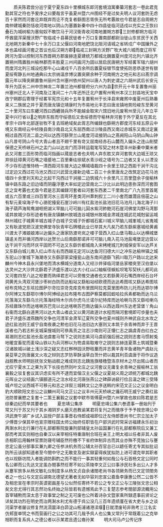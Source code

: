 <!-- { "loadSidebar": true } -->
　　质夫陈君尝分巡宁夏宁夏东四十里横城东即河套境洎寓秦纂河套志一卷此君克勤其官之符也予爰序之曰要哉言乎虽夏州暨六州图经不是过矣夫明人议河套防无虑百十家然而河套讫弃既弃而讫不克复者繇图志胥佚无所考覈故也今君是志自周朔方南仲建城秦防恬收河南地以阴山为塞置新秦中四十四县徙临河适戍以充实之王恢曰叠石为城树榆为塞匈奴不敢饮马于河汉衞青收河南地置朔方郡三封修都朔方临河呼酋窳浑渠搜沃野广牧临戎十县募民徙者十万口复置南部都尉治徙山东贫民于关西北地朔方新秦中七十余万口主父偃曰河南地肥饶北阻河请城之省转戍广中国攘外之本也盖经画河套之首议也后汉朔方郡临戎三封朔方沃野广牧大城六城而度辽将军跨河为营以控制河东西晋朔方郡废赫连夏建统万都城北魏置夏州度河北列六镇北齐置朔州隋置胜州榆林郡而丰胜夏三州间画河为固以居启民唐朔方军经畧军辖六胡州而度河北列三城设纥那牛心山诸戍千八百余所后置夏绥银节度使拓防思恭遂世有银夏绥宥静五州地通典曰太宗纳温彦博议置突厥余种于河南朔方之地元和志曰髙宗调露元年以降突厥置鲁州丽州含州塞州依州契州以唐人为刺史谓之六胡州武后长安元年升为匡长二州中宗神龙二年置兰池州都督府分六州为县宗开元十年复置鲁州丽州塞州迁北人于河南及江淮间二十六年还所迁北户置宥州宥州本汉三封县地天宝中改宁朔郡后寄理于经畧军宪宗元和十五年复置宥州于长泽县宋雍熈中废夏州后熟番来义二族居之并于夏而唐龙镇讫靖康时为市易地元丰志曰唐龙镇地势险峻东至黄河二十里河东曰东纒河西曰西纒骑兵所不能越金取宋六馆旧地元废宥州至元八年立平夏中兴行省以之明弃东胜而守绥德后又舍绥德而守榆林弃河套于外宁夏反在其北孝宗十四年北部遂驻牧不复去班絶域矣此胥志所编録也繇朔方郡度河东经五原云中境又东南经云中桢陵县南沙南县北又东屈西南过沙陵县西又南过赤城东又南过定襄桐过县西河流二县之间以达西河繇贺兰山尾度河迳接阴山之髙阙阳山马阴山陶山钟山凡昔号阴山今号大青山者且不翅千里有竒又屈南经赤石山麓而入偏头之连山削壁保德之天桥峡石州之孟门山以达龙门而浮转运载笔写契之材木暨丰州新秦中粟米者此又河套三靣形势而临河指画以蒇是志者也夫明人弃东胜又弃河套筑大边城王琼又弃徐廷璋黄河石嘴之墙蹙地二百里秦纮徐斌水青沙岘之墙号为二边者又复乆以湮没不少存形迹惟恃杨一清西距河东接大边之横城墙裁四十余里王琼之西距干涧干沟北过定边又西过花马池又西过兴武营北接新边墙二百三十余里唐龙之改筑定边花马池墙四十余里刘天和之北起干沟西过干涧接二边筑城六十余里凡三百里暨余子俊榆林镇中路东路之旧边墙而阴霾浮壅大率如定边营南北二沙比以此明边患弥深而河套图志之宜考覈也尤亟今君是志其编録河套者曰河套东西袤二千里南北广八九百里首尾或五六百里或三四百里河水三靣弯环差类河州莾刺揑工二川小套而雄濶且倍蓰之山有犁元麦垜海子牛心骆驼擡瓮石崖沙岭川有红盐池长盐池旧花马池月儿海北海子川海子葫芦海鸳鸯湖咂把湖义罕脑儿可可脑儿圁水紫河鲊鲍河石崖河佛堂沟野马湾那诺井故城少存形迹者有唐龙镇麟州故城连谷城银州故城金肃城连城武花城尅留运城林州城红子城黄羊城古城子白城子交城子忻都城石窰川城义罕脑儿城峯城儿省嵬城又有耿波党把汉波党佛堂寺狄青牢石牌楼此业已举其大凡矣乃若东繇紫塞城经黄甫川渡太子滩娘娘滩以达偏头之唐家防渡岢岚之楼子营西入红山堡马鞍山以达横城堡镇逺关而并循河西岸以达贺兰山后南繇那诺井可可脑儿南入花马池盐塲堡定边营以达干涧干沟而环庆平固罔不可达又东繇忻都城南入宋栲栳城兀刺城保安军以达芦关又东繇白城儿南入红山市左右而西越无定河以达鱼河归德大川之冲东达榆林镇之城东驼山沙峯城下海潮寺又东繇邵家梁擡瓮山迤东南间道繇飞鸦川取万户路以北达宋麟州今神木县永兴堡地而清水横城分道南入又经沙井驿临河堡岳家楼突至汉伯堡以达灵州之大沙井北繇君子济盛乐渡以达大小红山口蚰蜒径蜈蚣坝笔写契袄儿都司此又河套四至八达之枢要而熟绎君志可以旁推交通者也又若繇黄河石嘴西岸经石台坏洞黄羌头湾双河堡沙枣树白防而达船站又繇船站经欧德而达达希图垓又繇达希图垓经布克特之东垓拉图萨尔竒拉崇竒克库克布里图阿拉克莫里图布防儿托而达鄂尔博尔阿博又东繇鄂尔博尔阿博经达拉布隆布古图萨察莫都回蚬哈拉呉素都勒而达乌兰托落海又东繇乌兰托落海经特木尔呉尔虎乌兰诺尔纪特库而达哈喇乌苏又繇哈喇乌苏经鼐珠尔而达喀喇苏巴克以北达喀喇苏巴南达偏头以西达葭州东达老营堡丫角山右衞而北繇白道黑河以达大青山者此又以黄河故道计水程而隔河套境即可歩量也夫君子济盛乐渡燕魏所交争也河清军金肃军辽夏所交争也夏州城则齐神武自北水攻之迹红盐池则王威宁自南夜袭之勲也旧花马池旧边大塞则又本筑于余青神而弃于王晋溪者也乃若志析支城渠搜城则可叅禹贡之注志沙南则可正懐仁志之譌虞青白红白之易溷则志红盐池长盐池虞套马驽下之说则志紫河马虞前强后弱之説则志套马惯射兎地暖宜畜驼而麦垜山铁以为兵河栁以为笴虞易取难守之説则志赫连夏蒸土筑城暨秦汉诸故城以破土浅沙深之疑又志红栁林园沃野秸藳而并志黄羊青羊鱼诸物产虞赵元昊芟草之防唐襄文火攻之辩则志芕防草酥油草白茨什把以裁其利否虞唐于将作议造战舰教水师明廵抚张文魁战舰之难成则志北魏旌旗楼橹暨洛京材木之尽出隂山者而尤叹宁夏水工之果为天下长技也然则叶文庄之议河套议无庸复余青神之报榆林工翁襄毅之驳复套议其识虑实有所不逮而宜偕汉主父偃之议夏胡义周之颂统万都城北魏元晖业之议经画六镇郦道元之注水经北河唐张燕公之碑薛讷裴行俭吕温之碑三受降城卢坦之议西城不可移元和志之详叙三城韩文公之序送韩约宋范文正公之议金明白豹大顺欧阳文忠公之议麟州司马文正公之议丰州元天桥峡之镵石明王威宁之奏红盐池防曽襄愍之复套十二策王襄毅之议套中欵市胥傅夏州暨六州掌故也故曰陈君是志综秦边纪而举其要者也
　　夏忠靖公集序
　　明夏忠靖公集六巻遗事一册始刋于常又刋于苏又刋于其乡湘阴岁乆磨灭邑教谕某君将复刋之而徴序于予予按忠靖公中洪武庚午湖广乡试入监授户部主事晋右侍郎成祖即位迁左侍郎晋尚书仁宗立加太子少傅晋少保其卒也宣宗赠柱国太师公始终任职皆在户部洪武时常采访福建永乐初治两淛水利北行兼行在礼部都察院旋兼刑部辅皇太孙监国兼行在礼部都察院后又兼工部而考其实则相也自秦汉以来宰相任特重唐制合班在亲王上明太祖以任者非其人废丞相职后用翰林官票防寝号辅臣然符檄不下省府体制异古而其业亦殊不竞独公与蹇忠定公虽分部事实兼九卿之任参决机务而公辅太孙百官总已以聼任寄尤专其拟批诏防所云该部知道者至今閤中守之无敢变及谢实録宴得疾犹拟防上进可谓克举其职者也以视繇坊院入者能调防斟酌之而不能行一事其轻重何如哉公与石首杨文定公同时名公卿而公先达文定虽办閤事然任寄不如公茶陵李文正公曰事渉民社多出公人才多从蹇军旅多从杨文敏礼仪制度多从杨文贞自余诸閤老尚书各领厥务而已文定领閤务者之一也公与文定后湖南北德望尤著者无如华容刘忠宣公嘉鱼李康惠公然二公皆不及相忠宣在孝宗时英谟密画差与公似然任寄终不若公之专文正公与江陵张文忠公相矣文忠尤得行其志然功名终始之际皆若有遗憾焉此予三复楚志参考閤部源流輙用公首宰辅勲而深太息于政事堂之制之无可废也公所着诗杂文暨家乘所録遗事前贤论之详矣其功烈在明史而治两淛水利尤有德于呉公没几三百年遗绩廑在省大吏与乡之谈河渠学者屡议修复然洮滆震泽白茆淀山柘浦诸港渎堰日就湮废茍非熟考三江名实仿郏亶单锷之书而营画行之公之功其可几哉予呉人也公集又常刋于常既着公之克举相职而复系呉人之德公者以示某君且遗公裔孙某
　　明大司马卢公传记序
